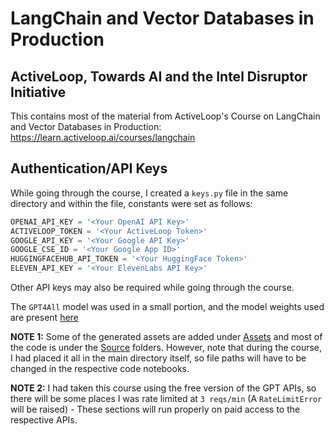# LangChain and Vector Databases in Production 
## ActiveLoop, Towards AI and the Intel Disruptor Initiative
This contains most of the material from ActiveLoop's Course on LangChain and Vector Databases in Production: https://learn.activeloop.ai/courses/langchain

## Authentication/API Keys
While going through the course, I created a `keys.py` file in the same directory and within the file, 
constants were set as follows:

```python
OPENAI_API_KEY = '<Your OpenAI API Key>'
ACTIVELOOP_TOKEN = '<Your ActiveLoop Token>'
GOOGLE_API_KEY = '<Your Google API Key>'
GOOGLE_CSE_ID = '<Your Google App ID>'
HUGGINGFACEHUB_API_TOKEN = '<Your HuggingFace Token>'
ELEVEN_API_KEY = '<Your ElevenLabs API Key>'
```
Other API keys may also be required while going through the course.

The `GPT4All` model was used in a small portion, and the model weights used are present [here](https://hf.co/bharat-raghunathan/gpt4all)

**NOTE 1:** Some of the generated assets are added under [Assets](assets/) and most of the code is under the [Source](src/) folders.
However, note that during the course, I had placed it all in the main directory itself, so file paths will have to be changed in the respective code notebooks.

**NOTE 2:** I had taken this course using the free version of the GPT APIs, so there will be some places I was rate limited at `3 reqs/min` (A `RateLimitError` will be raised) - These sections will run properly on paid access to the respective APIs.
